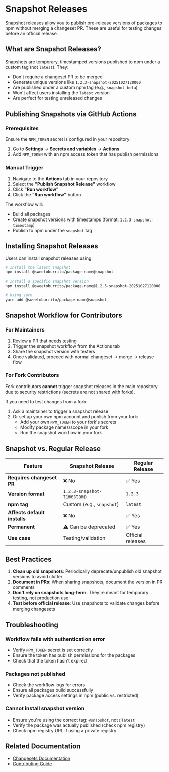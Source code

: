 # Snapshot Releases

Snapshot releases allow you to publish pre-release versions of packages to npm without merging a changeset PR. These are useful for testing changes before an official release.

## What are Snapshot Releases?

Snapshots are temporary, timestamped versions published to npm under a custom tag (not `latest`). They:

- Don't require a changeset PR to be merged
- Generate unique versions like `1.2.3-snapshot-20251027120000`
- Are published under a custom npm tag (e.g., `snapshot`, `beta`)
- Won't affect users installing the `latest` version
- Are perfect for testing unreleased changes

## Publishing Snapshots via GitHub Actions

### Prerequisites

Ensure the `NPM_TOKEN` secret is configured in your repository:

1. Go to **Settings** → **Secrets and variables** → **Actions**
2. Add `NPM_TOKEN` with an npm access token that has publish permissions

### Manual Trigger

1. Navigate to the **Actions** tab in your repository
2. Select the **"Publish Snapshot Release"** workflow
3. Click **"Run workflow"**
4. Click the **"Run workflow"** button

The workflow will:

- Build all packages
- Create snapshot versions with timestamps (format: `1.2.3-snapshot-timestamp`)
- Publish to npm under the `snapshot` tag

## Installing Snapshot Releases

Users can install snapshot releases using:

```bash
# Install the latest snapshot
npm install @sweetoburrito/package-name@snapshot

# Install a specific snapshot version
npm install @sweetoburrito/package-name@1.2.3-snapshot-20251027120000

# Using yarn
yarn add @sweetoburrito/package-name@snapshot
```

## Snapshot Workflow for Contributors

### For Maintainers

1. Review a PR that needs testing
2. Trigger the snapshot workflow from the Actions tab
3. Share the snapshot version with testers
4. Once validated, proceed with normal changeset → merge → release flow

### For Fork Contributors

Fork contributors **cannot** trigger snapshot releases in the main repository due to security restrictions (secrets are not shared with forks).

If you need to test changes from a fork:

1. Ask a maintainer to trigger a snapshot release
2. Or set up your own npm account and publish from your fork:
   - Add your own `NPM_TOKEN` to your fork's secrets
   - Modify package names/scope in your fork
   - Run the snapshot workflow in your fork

## Snapshot vs. Regular Release

| Feature | Snapshot Release | Regular Release |
|---------|-----------------|-----------------|
| **Requires changeset PR** | ❌ No | ✅ Yes |
| **Version format** | `1.2.3-snapshot-timestamp` | `1.2.3` |
| **npm tag** | Custom (e.g., `snapshot`) | `latest` |
| **Affects default installs** | ❌ No | ✅ Yes |
| **Permanent** | ⚠️ Can be deprecated | ✅ Yes |
| **Use case** | Testing/validation | Official releases |

## Best Practices

1. **Clean up old snapshots**: Periodically deprecate/unpublish old snapshot versions to avoid clutter
2. **Document in PRs**: When sharing snapshots, document the version in PR comments
3. **Don't rely on snapshots long-term**: They're meant for temporary testing, not production use
4. **Test before official release**: Use snapshots to validate changes before merging changesets

## Troubleshooting

### Workflow fails with authentication error

- Verify `NPM_TOKEN` secret is set correctly
- Ensure the token has publish permissions for the packages
- Check that the token hasn't expired

### Packages not published

- Check the workflow logs for errors
- Ensure all packages build successfully
- Verify package access settings in npm (public vs. restricted)

### Cannot install snapshot version

- Ensure you're using the correct tag: `@snapshot`, not `@latest`
- Verify the package was actually published (check npm registry)
- Check npm registry URL if using a private registry

## Related Documentation

- [Changesets Documentation](https://github.com/changesets/changesets)
- [Contributing Guide](../CONTRIBUTING.md)
